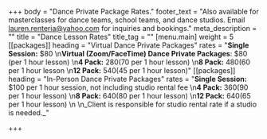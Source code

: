 +++
body = "Dance Private Package Rates."
footer_text = "Also available for masterclasses for dance teams, school teams, and dance studios. Email [lauren.renteria@yahoo.com]() for inquiries and bookings."
meta_description = ""
title = "Dance Lesson Rates"
title_tag = ""
[menu.main]
weight = 5
[[packages]]
heading = "Virtual Dance Private Packages"
rates = "**Single Session:** $80  \n**Virtual (Zoom/FaceTime) Dance Private Packages**: $80 (per 1 hour lesson)  \n**4 Pack:** $280 ($70 per 1 hour lesson)  \n**8 Pack:** $480 ($60 per 1 hour lesson  \n**12 Pack:** $540 ($45 per 1 hour lesson)"
[[packages]]
heading = "In-Person Dance Private Packages"
rates = "**Single Session:** $100 per 1 hour session, not including studio rental fee  \n**4 Pack:** $360 ($90 per 1 hour lesson)  \n**8 Pack:** $640 ($80 per 1 hour lesson)  \n**12 Pack:** $640 ($65 per 1 hour lesson)  \n  \n_Client is responsible for studio rental rate if a studio is needed._"

+++
